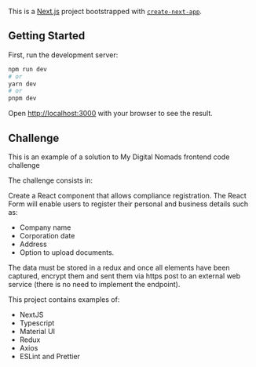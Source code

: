 This is a [Next.js](https://nextjs.org/) project bootstrapped with [`create-next-app`](https://github.com/vercel/next.js/tree/canary/packages/create-next-app).

## Getting Started

First, run the development server:

```bash
npm run dev
# or
yarn dev
# or
pnpm dev
```

Open [http://localhost:3000](http://localhost:3000) with your browser to see the result.

## Challenge

This is an example of a solution to My Digital Nomads frontend code challenge

The challenge consists in:

Create a React component that allows compliance registration.
The React Form will enable users to register their personal and business details such as:

- Company name
- Corporation date
- Address
- Option to upload documents.

The data must be stored in a redux and once all elements have been captured, encrypt them and sent them via https post to an external web service (there is no need to implement the endpoint).

This project contains examples of:

- NextJS
- Typescript
- Material UI
- Redux
- Axios
- ESLint and Prettier

